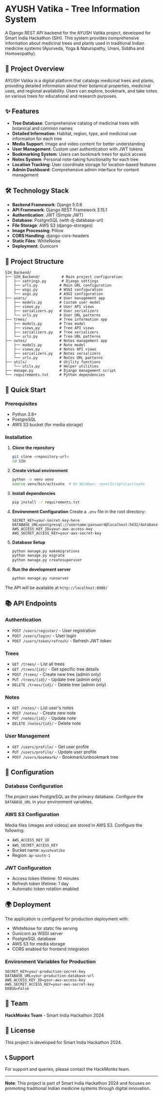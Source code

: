 # AYUSH Vatika - Tree Information System

A Django REST API backend for the AYUSH Vatika project, developed for Smart India Hackathon (SIH). This system provides comprehensive information about medicinal trees and plants used in traditional Indian medicine systems (Ayurveda, Yoga & Naturopathy, Unani, Siddha and Homoeopathy).

## 🌿 Project Overview

AYUSH Vatika is a digital platform that catalogs medicinal trees and plants, providing detailed information about their botanical properties, medicinal uses, and regional availability. Users can explore, bookmark, and take notes on various trees for educational and research purposes.

## ✨ Features

- **Tree Database**: Comprehensive catalog of medicinal trees with botanical and common names
- **Detailed Information**: Habitat, region, type, and medicinal use information for each tree
- **Media Support**: Image and video content for better understanding
- **User Management**: Custom user authentication with JWT tokens
- **Bookmarking System**: Users can bookmark trees for quick access
- **Notes System**: Personal note-taking functionality for each tree
- **Location Tracking**: User coordinate storage for location-based features
- **Admin Dashboard**: Comprehensive admin interface for content management

## 🛠️ Technology Stack

- **Backend Framework**: Django 5.0.6
- **API Framework**: Django REST Framework 3.15.1
- **Authentication**: JWT (Simple JWT)
- **Database**: PostgreSQL (with dj-database-url)
- **File Storage**: AWS S3 (django-storages)
- **Image Processing**: Pillow
- **CORS Handling**: django-cors-headers
- **Static Files**: WhiteNoise
- **Deployment**: Gunicorn

## 📁 Project Structure

```
SIH_Backend/
├── SIH_Backend/          # Main project configuration
│   ├── settings.py       # Django settings
│   ├── urls.py          # Main URL configuration
│   ├── wsgi.py          # WSGI configuration
│   └── asgi.py          # ASGI configuration
├── users/               # User management app
│   ├── models.py        # Custom user model
│   ├── views.py         # User API views
│   ├── serializers.py   # User serializers
│   └── urls.py          # User URL patterns
├── trees/               # Tree information app
│   ├── models.py        # Tree model
│   ├── views.py         # Tree API views
│   ├── serializers.py   # Tree serializers
│   └── urls.py          # Tree URL patterns
├── notes/               # Notes management app
│   ├── models.py        # Note model
│   ├── views.py         # Notes API views
│   ├── serializers.py   # Notes serializers
│   └── urls.py          # Notes URL patterns
├── utils/               # Utility functions
│   └── utils.py         # Helper utilities
├── manage.py            # Django management script
└── requirements.txt     # Python dependencies
```

## 🚀 Quick Start

### Prerequisites

- Python 3.8+
- PostgreSQL
- AWS S3 bucket (for media storage)

### Installation

1. **Clone the repository**
   ```bash
   git clone <repository-url>
   cd SIH
   ```

2. **Create virtual environment**
   ```bash
   python -m venv venv
   source venv/bin/activate  # On Windows: venv\Scripts\activate
   ```

3. **Install dependencies**
   ```bash
   pip install -r requirements.txt
   ```

4. **Environment Configuration**
   Create a `.env` file in the root directory:
   ```env
   SECRET_KEY=your-secret-key-here
   DATABASE_URL=postgresql://username:password@localhost:5432/database_name
   AWS_ACCESS_KEY_ID=your-aws-access-key
   AWS_SECRET_ACCESS_KEY=your-aws-secret-key
   ```

5. **Database Setup**
   ```bash
   python manage.py makemigrations
   python manage.py migrate
   python manage.py createsuperuser
   ```

6. **Run the development server**
   ```bash
   python manage.py runserver
   ```

The API will be available at `http://localhost:8000/`

## 📚 API Endpoints

### Authentication
- `POST /users/register/` - User registration
- `POST /users/login/` - User login
- `POST /users/token/refresh/` - Refresh JWT token

### Trees
- `GET /trees/` - List all trees
- `GET /trees/{id}/` - Get specific tree details
- `POST /trees/` - Create new tree (admin only)
- `PUT /trees/{id}/` - Update tree (admin only)
- `DELETE /trees/{id}/` - Delete tree (admin only)

### Notes
- `GET /notes/` - List user's notes
- `POST /notes/` - Create new note
- `PUT /notes/{id}/` - Update note
- `DELETE /notes/{id}/` - Delete note

### User Management
- `GET /users/profile/` - Get user profile
- `PUT /users/profile/` - Update user profile
- `POST /users/bookmark/` - Bookmark/unbookmark tree

## 🔧 Configuration

### Database Configuration
The project uses PostgreSQL as the primary database. Configure the `DATABASE_URL` in your environment variables.

### AWS S3 Configuration
Media files (images and videos) are stored in AWS S3. Configure the following:
- `AWS_ACCESS_KEY_ID`
- `AWS_SECRET_ACCESS_KEY`
- Bucket name: `ayushvatika`
- Region: `ap-south-1`

### JWT Configuration
- Access token lifetime: 10 minutes
- Refresh token lifetime: 1 day
- Automatic token rotation enabled

## 🌍 Deployment

The application is configured for production deployment with:
- WhiteNoise for static file serving
- Gunicorn as WSGI server
- PostgreSQL database
- AWS S3 for media storage
- CORS enabled for frontend integration

### Environment Variables for Production
```env
SECRET_KEY=your-production-secret-key
DATABASE_URL=your-production-database-url
AWS_ACCESS_KEY_ID=your-aws-access-key
AWS_SECRET_ACCESS_KEY=your-aws-secret-key
DEBUG=False
```

## 👥 Team

**HackMonks Team** - Smart India Hackathon 2024

## 📄 License

This project is developed for Smart India Hackathon 2024.


## 📞 Support

For support and queries, please contact the HackMonks team.

---

**Note**: This project is part of Smart India Hackathon 2024 and focuses on promoting traditional Indian medicine systems through digital innovation.
